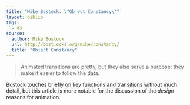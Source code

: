 ```yaml
---
title: "Mike Bostock: \"Object Constancy\""
layout: biblio
tags:
  - d3
source:
  author: Mike Bostock
  url: http://bost.ocks.org/mike/constancy/
  title: "Object Constancy"
---
```


> Animated transitions are pretty, but they also serve a purpose: they make it easier to follow the data.

Bostock touches briefly on key functions and transitions without much detail, but this article is more notable for the discussion of the _design_ reasons for animation.
